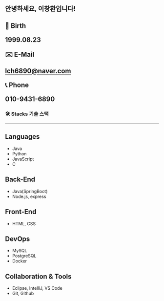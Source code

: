 <div aligin="left">
<h2>안녕하세요, 이창환입니다!<h2>

**🎂 Birth**

1999.08.23

**✉️ E-Mail**

lch6890@naver.com

📞 **Phone**

010-9431-6890

### 🛠  Stacks 기술 스택

---

## Languages

- Java
- Python
- JavaScript
- C

## Back-End

- Java(SpringBoot)
- Node.js, express

## Front-End

- HTML, CSS

## DevOps

- MySQL
- PostgreSQL
- Docker

## Collaboration & Tools

- Eclipse, IntelliJ, VS Code
- Git, Github
</div>
